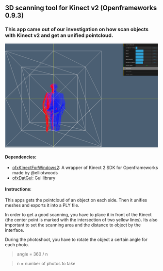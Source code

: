 ## 3D scanning tool for Kinect v2 (Openframeworks 0.9.3)
### This app came out of our investigation on how scan objects with Kinect v2 and get an unified pointcloud.

![3D scanning interface](/scan-portrait.png)

#### Dependencies:
* [ofxKinectForWindows2](https://github.com/elliotwoods/ofxKinectForWindows2): A wrapper of Kinect 2 SDK for Openframeworks made by @elliotwoods
* [ofxDatGui](https://github.com/braitsch/ofxDatGui): Gui library

#### Instructions:
This apps gets the pointcloud of an object on each side. Then it unifies meshes and exports it into a PLY file.

In order to get a good scanning, you have to place it in front of the Kinect (the center point is marked with the intersection of two yellow lines).
Its also important to set the scanning area and the distance to object by the interface.

During the photoshoot, you have to rotate the object a certain angle for each photo.

> angle = 360 / n

> n = number of photos to take
